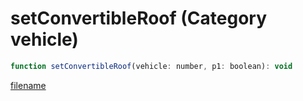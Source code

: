 # setConvertibleRoof (Category vehicle)

```js
function setConvertibleRoof(vehicle: number, p1: boolean): void
```

[filename](setConvertibleRoof_m.md ':include')